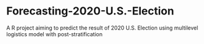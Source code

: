 # Forecasting-2020-U.S.-Election
A R project aiming to predict the result of 2020 U.S. Election using multilevel logistics model with post-stratification
